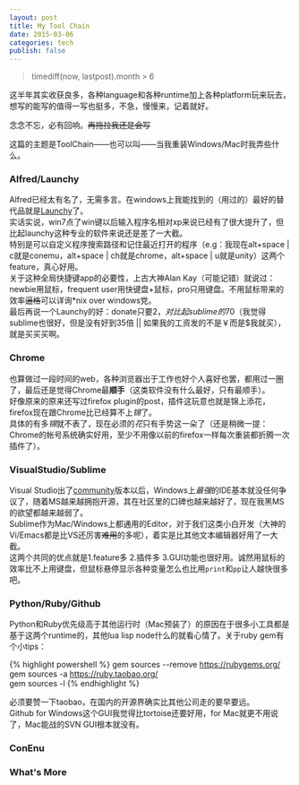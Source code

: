 ```yaml
---
layout: post
title: My Tool Chain
date: 2015-03-06
categories: tech
publish: false
---
```


> timediff(now, lastpost).month \> 6

这半年其实收获良多，各种language和各种runtime加上各种platform玩来玩去，想写的能写的值得一写也挺多，不急，慢慢来，记着就好。

念念不忘，必有回响。<del>再拖拉我还是会写</del>

这篇的主题是ToolChain——也可以叫——当我重装Windows/Mac时我弄些什么。

### Alfred/Launchy

Alfred已经太有名了，无需多言。在windows上我能找到的（用过的）最好的替代品就是[Launchy](http://www.launchy.net/)了。  
实话实说，win7点了win键以后输入程序名相对xp来说已经有了很大提升了，但比起launchy这种专业的软件来说还是差了一大截。    
特别是可以自定义程序搜索路径和记住最近打开的程序（e.g：我现在alt+space | c就是conemu，alt+space | ch就是chrome，alt+space | u就是unity）这两个feature，真心好用。   
关于这种全局快捷键app的必要性，上古大神Alan Kay（可能记错）就说过：newbie用鼠标，frequent user用快键盘+鼠标，pro只用键盘。不用鼠标带来的效率<del>逼格</del>可以详询*nix over windows党。    
最后再说一个Launchy的好：donate只要2$，对比起sublime的70$（我觉得sublime也很好，但是没有好到35倍 || 如果我的工资发的不是￥而是$我就买），就是买买买啊。

### Chrome

也算做过一段时间的web，各种浏览器出于工作也好个人喜好也罢，都用过一圈了，最后还是觉得Chrome最**顺手**（这类软件没有什么最好，只有最顺手）。    
好像原来的原来还写过firefox plugin的post，插件这玩意也就是锦上添花，firefox现在跟Chrome比已经算不上*锦*了。    
具体的有多*锦*就不表了，现在必须的*花*只有手势这一朵了（还是稍微一提：Chrome的帐号系统确实好用，至少不用像以前的firefox一样每次重装都折腾一次插件了）。    

### VisualStudio/Sublime

Visual Studio出了[community](https://www.visualstudio.com/en-us/products/visual-studio-community-vs.aspx)版本以后，Windows上*最强*的IDE基本就没任何争议了，随着MS越来越拥抱开源，其在社区里的口碑也越来越好了，现在我黑MS的欲望都越来越弱了。    
Sublime作为Mac/Windows上都通用的Editor，对于我们这类小白开发（大神的Vi/Emacs都是比VS还厉害<del>难用</del>的多呢），着实是比其他文本编辑器好用了一大截。    
这两个共同的优点就是1.feature多 2.插件多 3.GUI功能也很好用。诚然用鼠标的效率比不上用键盘，但鼠标悬停显示各种变量怎么也比用`print`和`pp`让人越快很多吧。

### Python/Ruby/Github

Python和Ruby优先级高于其他运行时（Mac预装了）的原因在于很多小工具都是基于这两个runtime的，其他lua lisp node什么的就看心情了。关于ruby gem有个小tips：

{% highlight powershell %}
gem sources --remove https://rubygems.org/    
gem sources -a https://ruby.taobao.org/    
gem sources -l
{% endhighlight %}

必须要赞一下taobao，在国内的开源界确实比其他公司走的要早要远。    
Github for Windows这个GUI我觉得比tortoise还要好用，for Mac就更不用说了，Mac能战的SVN GUI根本就没有。

### ConEnu

### What's More
